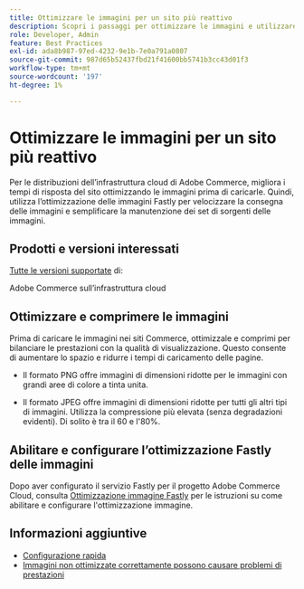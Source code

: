 ```yaml
---
title: Ottimizzare le immagini per un sito più reattivo
description: Scopri i passaggi per ottimizzare le immagini e utilizzare l’ottimizzazione Fastly per ottimizzare i tempi di risposta sui siti Adobe Commerce.
role: Developer, Admin
feature: Best Practices
exl-id: ada8b987-97ed-4232-9e1b-7e0a791a0807
source-git-commit: 987d65b52437fbd21f41600bb5741b3cc43d01f3
workflow-type: tm+mt
source-wordcount: '197'
ht-degree: 1%

---
```


# Ottimizzare le immagini per un sito più reattivo

Per le distribuzioni dell’infrastruttura cloud di Adobe Commerce, migliora i tempi di risposta del sito ottimizzando le immagini prima di caricarle. Quindi, utilizza l’ottimizzazione delle immagini Fastly per velocizzare la consegna delle immagini e semplificare la manutenzione dei set di sorgenti delle immagini.

## Prodotti e versioni interessati

[Tutte le versioni supportate](../../../release/versions.md) di:

Adobe Commerce sull’infrastruttura cloud


## Ottimizzare e comprimere le immagini

Prima di caricare le immagini nei siti Commerce, ottimizzale e comprimi per bilanciare le prestazioni con la qualità di visualizzazione. Questo consente di aumentare lo spazio e ridurre i tempi di caricamento delle pagine.

- Il formato PNG offre immagini di dimensioni ridotte per le immagini con grandi aree di colore a tinta unita.

- Il formato JPEG offre immagini di dimensioni ridotte per tutti gli altri tipi di immagini. Utilizza la compressione più elevata (senza degradazioni evidenti). Di solito è tra il 60 e l&#39;80%.

## Abilitare e configurare l’ottimizzazione Fastly delle immagini

Dopo aver configurato il servizio Fastly per il progetto Adobe Commerce Cloud, consulta [Ottimizzazione immagine Fastly](https://experienceleague.adobe.com/en/docs/commerce-cloud-service/user-guide/cdn/fastly-image-optimization) per le istruzioni su come abilitare e configurare l&#39;ottimizzazione immagine.

## Informazioni aggiuntive

- [Configurazione rapida](https://experienceleague.adobe.com/en/docs/commerce-cloud-service/user-guide/cdn/setup-fastly/fastly-configuration)
- [Immagini non ottimizzate correttamente possono causare problemi di prestazioni](https://experienceleague.adobe.com/docs/commerce-knowledge-base/kb/troubleshooting/miscellaneous/file-storage-low-specific-page-loads-are-slow.html)
